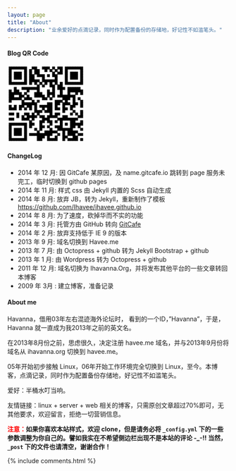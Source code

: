 ```yaml
---
layout: page
title: "About"
description: "业余爱好的点滴记录，同时作为配置备份的存储地，好记性不如滥笔头。"
---
```


#### Blog QR Code

![Blog QR Code](/style/img/url.png "Blog QR Code")

#### ChangeLog

- 2014 年 12 月:   因 GitCafe 某原因，及 name.gitcafe.io 跳转到 page 服务未完工，临时切换到 github pages
- 2014 年 11 月:   样式 css 由 Jekyll 内置的 Scss 自动生成
- 2014 年 8 月:    放弃 JB，转为 Jekyll，重新制作了模板 <https://github.com/Ihavee/ihavee.github.io>
- 2014 年 8 月:    为了速度，砍掉华而不实的功能
- 2014 年 3 月:    托管方由 GitHub 转向 [GitCafe](https://gitcafe.com/Havee/Havee)
- 2014 年 2 月:    放弃支持低于 IE 9 的版本
- 2013 年 9 月:    域名切换到 Havee.me
- 2013 年 7 月:    由 Octopress + github 转为 Jekyll Bootstrap + github
- 2013 年 1 月:    由 Wordpress 转为 Octopress + github
- 2011 年 12 月:   域名切换为 Ihavanna.Org，并将发布其他平台的一些文章转回本博客
- 2009 年 3月 :    建立博客，准备记录

#### About me

Havanna，借用03年左右混迹海外论坛时， 看到的一个ID，”Havanna”，于是，Havanna 就一直成为我2013年之前的英文名。

在2013年8月份之前，思虑很久，决定注册 havee.me 域名，并与2013年9月份将域名从 ihavanna.org 切换到 havee.me。

05年开始初步接触 Linux，06年开始工作环境完全切换到 Linux，至今。本博客，点滴记录，同时作为配置备份存储地，好记性不如滥笔头。

爱好：半桶水叮当响。

友情链接：linux + server + web 相关的博客，只需原创文章超过70%即可，无其他要求，欢迎留言，拒绝一切营销信息。

<strong><span style="color:red;">注意：</span>如果你喜欢本站样式，欢迎 clone，但是请务必将 `_config.yml` 下的一些参数调整为你自己的。譬如我实在不希望侧边栏出现不是本站的评论 -\_-!! 当然，`_post` 下的文件也请清空，谢谢合作！</strong>

{% include comments.html %}
